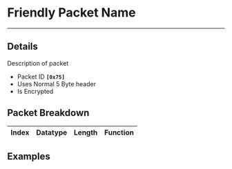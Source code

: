 # Friendly Packet Name #

---


## Details ##

Description of packet
  * Packet ID **`[0x75]`**
  * Uses Normal 5 Byte header
  * Is Encrypted

## Packet Breakdown ##
| Index | Datatype | Length | Function |
|:------|:---------|:-------|:---------|

## Examples ##